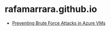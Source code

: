 # rafamarrara.github.io

- [Preventing Brute Force Attacks in Azure VMs](https://rafamarrara.github.io/Articles/preventing-brute-force-attacks/)
